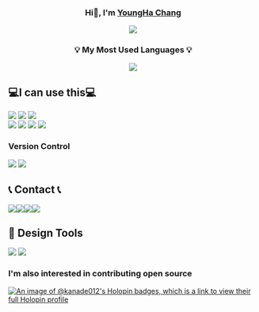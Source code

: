 <!--## My activities at a glance
[![My GitHub Stats](https://github-readme-stats.vercel.app/api?username=kanade012&count_private=true&show_icons=true)](https://github.com/kanade012)-->

<div align="center">
    <h3>
        Hi👋, I'm 
        <a href="https://youngha.buzz"> YoungHa Chang </a>
    </h3>
    <img align="center" src="https://github.com/user-attachments/assets/e2970a6c-6786-441a-8d14-b3d5dedb9abb">
</div>

<h3 align="center">💡 My Most Used Languages 💡</h3>
<p align="center">
  <a href="https://github.com/kanade012">
    <img align="center" src="https://github-readme-stats.vercel.app/api/top-langs/?username=kanade012&layout=compact&show_icons=true&show_owner=true&hide_title=true&theme=radical&hide=css,html" />
  </a>
</p>

<div align="left">
<h2>💻I can use this💻</h2>
<div>
    <img src="https://img.shields.io/badge/Flutter-02569B?style=for-the-badge&logo=Flutter&logoColor=white">
    <img src="https://img.shields.io/badge/Dart-0175C2?style=for-the-badge&logo=Dart&logoColor=white">
    <img src="https://img.shields.io/badge/firebase-FFCA28?style=for-the-badge&logo=firebase&logoColor=white">
    <br>
    <img src="https://img.shields.io/badge/html5-E34F26?style=for-the-badge&logo=html5&logoColor=white">
    <img src="https://img.shields.io/badge/CSS3-1572B6?style=for-the-badge&logo=CSS3&logoColor=white">
    <img src="https://img.shields.io/badge/JavaScript-F7DF1E?style=for-the-badge&logo=JavaScript&logoColor=black">
    <img src="https://img.shields.io/badge/React-61DAFB?style=for-the-badge&logo=React&logoColor=blue">

</div>
<h3>Version Control</h3>
    <div>
        <img src="https://img.shields.io/badge/Git-F05032?style=flat-square&logo=git&logoColor=white">
        <img src="https://img.shields.io/badge/GitHub-181717?style=flat-square&logo=github&logoColor=white">
    </div>
<h2> 📞 Contact 📞</h2>
<div style="display:flex; flex-direction:row;">
    <a href="https://github.com/kanade012">
    <img src="https://img.shields.io/badge/GitHub-100000?style=for-the-badge&logo=github&logoColor=white" />
  </a>
    <a href="https://open.kakao.com/me/ClaudeChang">
        <img src="https://img.shields.io/badge/KakaoTalk-FFCD00?style=for-the-badge&logoColor=black&logo=KakaoTalk"> 
    </a>
    <a href="https://www.instagram.com/youngha_0107">
        <img src="https://img.shields.io/badge/Instagram-E4405F?style=for-the-badge&logo=Instagram&logoColor=white"> 
    </a>
      <a href="https://www.linkedin.com/in/ClaudeChang">
    <img src="https://img.shields.io/badge/LinkedIn-0077B5?style=for-the-badge&logo=linkedin&logoColor=white" />
  </a>
</div>
<h2>🎨 Design Tools</h2>    
<div>
    <img src="https://img.shields.io/badge/Adobe-FF0000?style=flat-square&logo=Adobe&logoColor=white">
    <img src="https://img.shields.io/badge/Figma-F24E1E?style=flat-square&logo=figma&logoColor=white">
</div>

<h3>I'm also interested in contributing open source</h3>

[![An image of @kanade012's Holopin badges, which is a link to view their full Holopin profile](https://holopin.me/kanade012)](https://holopin.io/@kanade012)

